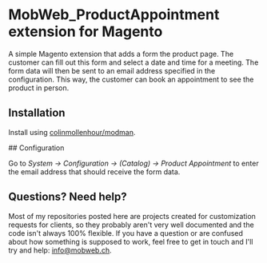 # MobWeb_ProductAppointment extension for Magento

A simple Magento extension that adds a form the product page. The customer can fill out this form and select a date and time for a meeting. The form data will then be sent to an email address specified in the configuration. This way, the customer can book an appointment to see the product in person.

## Installation

Install using [colinmollenhour/modman](https://github.com/colinmollenhour/modman/).

## Configuration

Go to *System -> Configuration -> (Catalog) -> Product Appointment* to enter the email address that should receive the form data.

## Questions? Need help?

Most of my repositories posted here are projects created for customization requests for clients, so they probably aren't very well documented and the code isn't always 100% flexible. If you have a question or are confused about how something is supposed to work, feel free to get in touch and I'll try and help: [info@mobweb.ch](mailto:info@mobweb.ch).